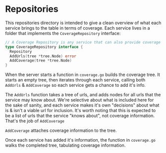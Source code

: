 # Repositories

This repositories directory is intended to give a clean overview of what each service brings to the table in terms of coverage. Each service lives in a folder that implements the `CoverageRepository` interface:

```go
// A Coverage Repository is any service that can also provide coverage information
type CoverageRepository interface {
  Repository
  AddUrls(tree *tree.Node) error
  AddCoverage(tree *tree.Node)
}
```

When the server starts a function in `coverage.go` builds the coverage tree. It starts an empty tree, then iterates through each service, calling both `AddUrls` & `AddCoverage` so each service gets a chance to add it's info.

The `AddUrls` function takes a tree of urls, and adds nodes for all urls that the service may know about. We're selective about what is included here for the sake of sanity, and each service makes it's own "decisions" about what is & isn't a viable url for inclusion. It's worth noting that this is expected to be a list of urls that the service "knows about", not coverage information. That's the job of `AddCoverage`

`AddCoverage` attaches coverage information to the tree.

Once each service has added it's information, the function in `coverage.go` walks the completed tree, tabulating coverage information.